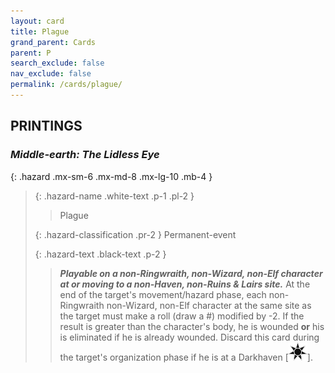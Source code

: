 ```yaml
---
layout: card
title: Plague
grand_parent: Cards
parent: P
search_exclude: false
nav_exclude: false
permalink: /cards/plague/
---
```


## PRINTINGS


### _Middle-earth: The Lidless Eye_

{: .hazard .mx-sm-6 .mx-md-8 .mx-lg-10 .mb-4 }
> {: .hazard-name .white-text .p-1 .pl-2 }
> > <div class="hazard-mp"></div>
> > <div class="card-name">Plague</div>
>
> {: .hazard-classification .pr-2 }
> Permanent-event
>
> {: .hazard-text .black-text .p-2 }
> > ***Playable on a non-Ringwraith, non-Wizard, non-Elf character at or moving to a non-Haven, non-Ruins & Lairs site.*** At the end of the target's movement/hazard phase, each non-Ringwraith non-Wizard, non-Elf character at the same site as the target must make a roll (draw a #) modified by -2. If the result is greater than the character's body, he is wounded **or** his is eliminated if he is already wounded. Discard this card during the target's organization phase if he is at a Darkhaven \[![](/assets/images/dark-haven.svg)]. 
>
